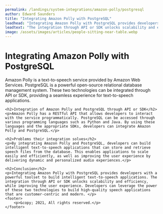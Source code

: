 ```yaml
---
permalink: /landings/system-integrations/amazon-polly/postgresql
author: Edward Saunders
title: "Integrating Amazon Polly with PostgreSQL"
leadhead: "Integrating Amazon Polly with PostgreSQL provides developers with a powerful toolset to build intelligent text-to-speech applications"
leadtext: "The integration through API or SDK unlocks scalability and efficiency, while improving the user experience. Developers can leverage the power of these two technologies to build high-quality speech applications that are customer-centric and modern."
image: /assets/images/articles/people-sitting-near-table.webp
---
```

<div class="arttext">	<h1>Integrating Amazon Polly with PostgreSQL</h1>
	<p>Amazon Polly is a text-to-speech service provided by Amazon Web Services. PostgreSQL is a powerful open-source relational database management system. These two technologies can be integrated through API or SDK, providing a seamless experience for text-to-speech applications.</p>

	<h2>Integration of Amazon Polly and PostgreSQL through API or SDK</h2>
	<p>Amazon Polly has a RESTful API that allows developers to interact with the service programmatically. PostgreSQL can be accessed through various programming languages such as Python and Java. By using these languages and the appropriate SDKs, developers can integrate Amazon Polly and PostgreSQL.</p>

	<h2>Problems their integration solves</h2>
	<p>By integrating Amazon Polly and PostgreSQL, developers can build intelligent text-to-speech applications that can store and retrieve speech files from the database. This enables applications to scale easily and efficiently, as well as improving the user experience by delivering dynamic and personalized audio experiences.</p>

	<h2>Conclusion</h2>
    <p>Integrating Amazon Polly with PostgreSQL provides developers with a powerful toolset to build intelligent text-to-speech applications. The integration through API or SDK unlocks scalability and efficiency, while improving the user experience. Developers can leverage the power of these two technologies to build high-quality speech applications that are customer-centric and modern. </p>
	<footer>
		<p>&copy; 2021, All rights reserved.</p>
	</footer>
</div>